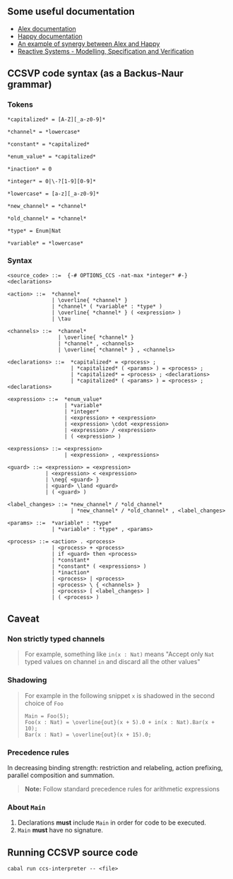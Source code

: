 ## Some useful documentation

- [Alex documentation](https://haskell-alex.readthedocs.io/en/latest/)
- [Happy documentation](https://haskell-happy.readthedocs.io/en/latest/)
- [An example of synergy between Alex and Happy](https://github.com/da-x/happy-alex-example/)
- [Reactive Systems - Modelling, Specification and Verification](https://rsbook.cs.aau.dk/)

## CCSVP code syntax (as a Backus-Naur grammar)

### Tokens
```
*capitalized* = [A-Z][_a-z0-9]*

*channel* = *lowercase*

*constant* = *capitalized*

*enum_value* = *capitalized*

*inaction* = 0

*integer* = 0|\-?[1-9][0-9]*

*lowercase* = [a-z][_a-z0-9]*

*new_channel* = *channel*

*old_channel* = *channel*

*type* = Enum|Nat

*variable* = *lowercase*
```

### Syntax
```
<source_code> ::=  {-# OPTIONS_CCS -nat-max *integer* #-} <declarations>

<action> ::=  *channel*
              | \overline{ *channel* }
              | *channel* ( *variable* : *type* )
              | \overline{ *channel* } ( <expression> )
              | \tau

<channels> ::=  *channel*
                | \overline{ *channel* }
                | *channel* , <channels>
                | \overline{ *channel* } , <channels>

<declarations> ::=  *capitalized* = <process> ;
                    | *capitalized* ( <params> ) = <process> ;
                    | *capitalized* = <process> ; <declarations>
                    | *capitalized* ( <params> ) = <process> ; <declarations>

<expression> ::=  *enum_value*
                  | *variable*
                  | *integer*
                  | <expression> + <expression>
                  | <expression> \cdot <expression>
                  | <expression> / <expression>
                  | ( <expression> )

<expressions> ::= <expression>
                  | <expression> , <expressions>

<guard> ::= <expression> = <expression>
            | <expression> < <expression>
            | \neg{ <guard> }
            | <guard> \land <guard>
            | ( <guard> )

<label_changes> ::= *new_channel* / *old_channel*
                    | *new_channel* / *old_channel* , <label_changes>

<params> ::=  *variable* : *type*
              | *variable* : *type* , <params>

<process> ::= <action> . <process>
              | <process> + <process>
              | if <guard> then <process>
              | *constant*
              | *constant* ( <expressions> )
              | *inaction*
              | <process> | <process>
              | <process> \ { <channels> }
              | <process> [ <label_changes> ]
              | ( <process> )
```

## Caveat
### Non strictly typed channels

   > For example, something like `in(x : Nat)`
   > means "Accept only `Nat` typed values on channel `in`
   > and discard all the other values"

### Shadowing

   > For example in the following snippet `x` is shadowed in the second choice of `Foo`
   > ```
   > Main = Foo(5);
   > Foo(x : Nat) = \overline{out}(x + 5).0 + in(x : Nat).Bar(x + 10);
   > Bar(x : Nat) = \overline{out}(x + 15).0;
   > ```

### Precedence rules

In decreasing binding strength: restriction and relabeling, action prefixing, parallel composition and summation.

> **Note:** Follow standard precedence rules for arithmetic expressions

### About `Main`

1. Declarations **must** include `Main` in order for code to be executed.
2. `Main` **must** have no signature.

## Running CCSVP source code

```
cabal run ccs-interpreter -- <file>
```
